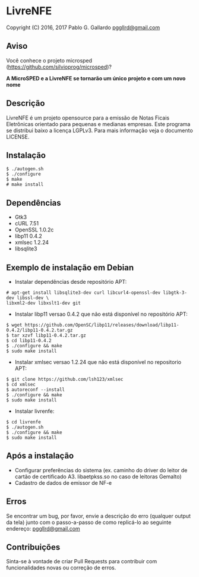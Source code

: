 LivreNFE
========

Copyright (C) 2016, 2017 Pablo G. Gallardo <pggllrd@gmail.com>

Aviso
-------
Você conhece o projeto microsped (https://github.com/silvioprog/microsped)?

**A MicroSPED e a LivreNFE se tornarão um único projeto e com um novo nome**

Descrição
---------
LivreNFE é um projeto opensource para a emissão de Notas Ficais Eletrônicas
orientado para pequenas e medianas empresas. Este programa se distribui baixo
a licença LGPLv3. Para mais informação veja o documento LICENSE.

Instalação
----------
```
$ ./autogen.sh
$ ./configure
$ make
# make install
```

Dependências
----------
- Gtk3
- cURL 7.51
- OpenSSL 1.0.2c
- libp11 0.4.2
- xmlsec 1.2.24
- libsqlite3

Exemplo de instalação em Debian
---------
* Instalar dependências desde repositório APT:
```
# apt-get install libsqlite3-dev curl libcurl4-openssl-dev libgtk-3-dev libssl-dev \
libxml2-dev libxslt1-dev git
```

* Instalar libp11 versao 0.4.2 que não está disponível no repositório APT:
```
$ wget https://github.com/OpenSC/libp11/releases/download/libp11-0.4.2/libp11-0.4.2.tar.gz
$ tar xzvf libp11-0.4.2.tar.gz
$ cd libp11-0.4.2
$ ./configure && make
$ sudo make install
```

* Instalar xmlsec versao 1.2.24 que não está disponível no repositorio APT:
```
$ git clone https://github.com/lsh123/xmlsec
$ cd xmlsec
$ autoreconf --install
$ ./configure && make
$ sudo make install
```

* Instalar livrenfe:
```
$ cd livrenfe
$ ./autogen.sh
$ ./configure && make
$ sudo make install
```

Após a instalação
-------------
* Configurar preferências do sistema (ex. caminho do driver do leitor de cartão
de certificado A3. libaetpkss.so no caso de leitoras Gemalto)
* Cadastro de dados de emissor de NF-e

Erros
-----
Se encontrar um bug, por favor, envie a descrição do erro (qualquer output da
tela) junto com o passo-a-passo de como replicá-lo ao seguinte endereço:
pggllrd@gmail.com

Contribuições
-------------
Sinta-se à vontade de criar Pull Requests para contribuir com funcionalidades
novas ou correção de erros.
